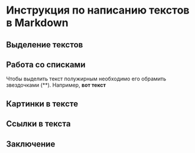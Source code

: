 # Инструкция по написанию текстов в Markdown

## Выделение текстов



## Работа со списками

Чтобы выделить текст полужирным необходимо его обрамить звездочками (**).
Например, **вот текст**

## Картинки в тексте



## Ссылки в текста



## Заключение

